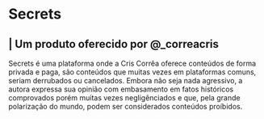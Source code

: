 # Secrets
| Um produto oferecido por @_correacris
----
Secrets é uma plataforma onde a Cris Corrêa oferece conteúdos de forma privada e paga, são conteúdos que muitas vezes em plataformas comuns, seriam derrubados ou cancelados.
Embora não seja nada agressivo, a autora expressa sua opinião com embasamento em fatos históricos comprovados porém muitas vezes negligênciados e que, pela grande polarização do mundo, podem ser considerados conteúdos proíbidos.
